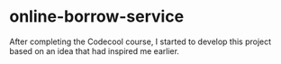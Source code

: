# online-borrow-service
After completing the Codecool course, I started to develop this project based on an idea that had inspired me earlier.
